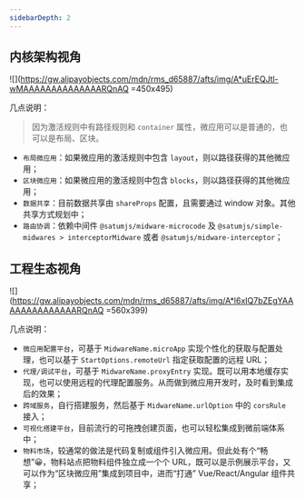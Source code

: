 ```yaml
---
sidebarDepth: 2
---
```


## 内核架构视角

![](https://gw.alipayobjects.com/mdn/rms_d65887/afts/img/A*uErEQJtl-wMAAAAAAAAAAAAAARQnAQ =450x495)

几点说明：

> 因为激活规则中有路径规则和 `container` 属性，微应用可以是普通的，也可以是布局、区块。

- `布局微应用`：如果微应用的激活规则中包含 `layout`，则以路径获得的其他微应用；
- `区块微应用`：如果微应用的激活规则中包含 `blocks`，则以路径获得的其他微应用；
- `数据共享`：目前数据共享由 `shareProps` 配置，且需要通过 window 对象。其他共享方式规划中；
- `路由协调`：依赖中间件 `@satumjs/midware-microcode` 及 `@satumjs/simple-midwares > interceptorMidware` 或者 `@satumjs/midware-interceptor`；

## 工程生态视角

![](https://gw.alipayobjects.com/mdn/rms_d65887/afts/img/A*l6xIQ7bZEgYAAAAAAAAAAAAAARQnAQ =560x399)

几点说明：

- `微应用配置平台`，可基于 `MidwareName.microApp` 实现个性化的获取与配置处理，也可以基于 `StartOptions.remoteUrl` 指定获取配置的远程 URL；
- `代理/调试平台`，可基于 `MidwareName.proxyEntry` 实现。既可以用本地缓存实现，也可以使用远程的代理配置服务。从而做到微应用开发时，及时看到集成后的效果；
- `跨域服务`，自行搭建服务，然后基于 `MidwareName.urlOption` 中的 `corsRule` 接入；
- `可视化搭建平台`，目前流行的可拖拽创建页面，也可以轻松集成到微前端体系中；
- `物料市场`，较通常的做法是代码复制或组件引入微应用。但此处有个“畅想”😀，物料站点把物料组件独立成一个个 URL，既可以是示例展示平台，又可以作为“区块微应用”集成到项目中，进而“打通” Vue/React/Angular 组件共享；

